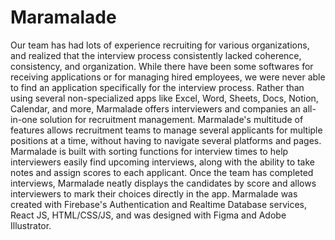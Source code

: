 # Maramalade

Our team has had lots of experience recruiting for various organizations, and realized that the interview process consistently lacked coherence, consistency, and organization. While there have been some softwares for receiving applications or for managing hired employees, we were never able to find an application specifically for the interview process. Rather than using several non-specialized apps like Excel, Word, Sheets, Docs, Notion, Calendar, and more, Marmalade offers interviewers and companies an all-in-one solution for recruitment management. Marmalade's multitude of features allows recruitment teams to manage several applicants for multiple positions at a time, without having to navigate several platforms and pages. Marmalade is built with sorting functions for interview times to help interviewers easily find upcoming interviews, along with the ability to take notes and assign scores to each applicant. Once the team has completed interviews, Marmalade neatly displays the candidates by score and allows interviewers to mark their choices directly in the app. Marmalade was created with Firebase's Authentication and Realtime Database services, React JS, HTML/CSS/JS, and was designed with Figma and Adobe Illustrator.
